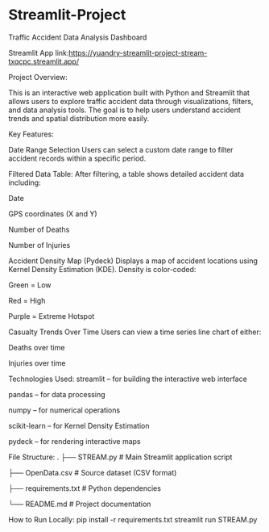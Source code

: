 # Streamlit-Project

Traffic Accident Data Analysis Dashboard

Streamlit App link:https://yuandry-streamlit-project-stream-txqcpc.streamlit.app/



Project Overview:

This is an interactive web application built with Python and Streamlit that allows users to explore traffic accident data through visualizations, filters, and data analysis tools. The goal is to help users understand accident trends and spatial distribution more easily.

Key Features:

Date Range Selection
Users can select a custom date range to filter accident records within a specific period.

Filtered Data Table:
After filtering, a table shows detailed accident data including:

Date

GPS coordinates (X and Y)

Number of Deaths

Number of Injuries

Accident Density Map (Pydeck)
Displays a map of accident locations using Kernel Density Estimation (KDE). Density is color-coded:

Green = Low

Red = High

Purple = Extreme Hotspot

Casualty Trends Over Time
Users can view a time series line chart of either:

Deaths over time

Injuries over time

Technologies Used:
streamlit – for building the interactive web interface

pandas – for data processing

numpy – for numerical operations

scikit-learn – for Kernel Density Estimation

pydeck – for rendering interactive maps

 File Structure:
.
├── STREAM.py              # Main Streamlit application script

├── OpenData.csv           # Source dataset (CSV format)

├── requirements.txt       # Python dependencies

└── README.md              # Project documentation

How to Run Locally:
pip install -r requirements.txt
streamlit run STREAM.py
